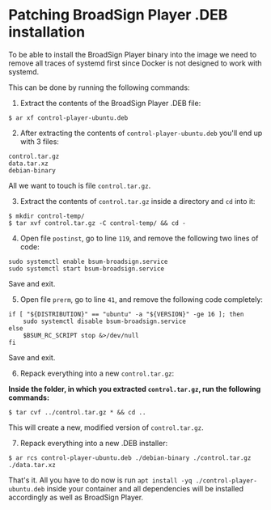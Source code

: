 # Patching BroadSign Player .DEB installation

To be able to install the BroadSign Player binary into the image we need to remove all traces of systemd first since Docker is not designed to work with systemd.

This can be done by running the following commands:

1. Extract the contents of the BroadSign Player .DEB file:

```
$ ar xf control-player-ubuntu.deb
```

2. After extracting the contents of `control-player-ubuntu.deb` you'll end up with 3 files:

```
control.tar.gz
data.tar.xz
debian-binary
```

All we want to touch is file `control.tar.gz`.

3. Extract the contents of `control.tar.gz` inside a directory and `cd` into it:

```
$ mkdir control-temp/
$ tar xvf control.tar.gz -C control-temp/ && cd -
```

4. Open file `postinst`, go to line `119`, and remove the following two lines of code:

```
sudo systemctl enable bsum-broadsign.service
sudo systemctl start bsum-broadsign.service
```

Save and exit.

5. Open file `prerm`, go to line `41`, and remove the following code completely:

```
if [ "${DISTRIBUTION}" == "ubuntu" -a "${VERSION}" -ge 16 ]; then
    sudo systemctl disable bsum-broadsign.service
else
    $BSUM_RC_SCRIPT stop &>/dev/null
fi
```

Save and exit.

6. Repack everything into a new `control.tar.gz`:

**Inside the folder, in which you extracted `control.tar.gz`, run the following commands:**

```
$ tar cvf ../control.tar.gz * && cd ..
```

This will create a new, modified version of `control.tar.gz`.

7. Repack everything into a new .DEB installer:

```
$ ar rcs control-player-ubuntu.deb ./debian-binary ./control.tar.gz ./data.tar.xz
```

That's it. All you have to do now is run `apt install -yq ./control-player-ubuntu.deb` inside your container and all dependencies will be installed accordingly as well as BroadSign Player.
